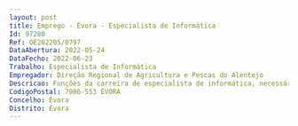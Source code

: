 ```yaml
--- 
layout: post
title: Emprego - Évora - Especialista de Informática
Id: 97280
Ref: OE202205/0797
DataAbertura: 2022-05-24
DataFecho: 2022-06-23
Trabalho: Especialista de Informática
Empregador: Direção Regional de Agricultura e Pescas do Alentejo
Descricao: Funções da carreira de especialista de informática, necessárias ao cumprimento das competências da divisão de Sistemas de Informação e Documentação, incluído as seguintes atividades   Administração de infraestruturas de computação e comunicação   Administração do sistema de Gestão Documental   Gestão de aplicações informáticas   Apoio informático a utilizadores
CodigoPostal: 7006-553 ÉVORA
Concelho: Évora
Distrito: Évora
--- 
```

